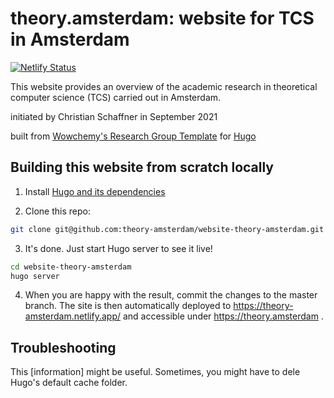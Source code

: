 # theory.amsterdam: website for TCS in Amsterdam
[![Netlify Status](https://api.netlify.com/api/v1/badges/af68c57e-db12-4d28-8383-410f5b7c9981/deploy-status)](https://app.netlify.com/sites/theory-amsterdam/deploys)

This website provides an overview of the academic research in theoretical computer science (TCS) carried out in Amsterdam.

initiated by Christian Schaffner in September 2021

built from [Wowchemy's Research Group Template](https://github.com/wowchemy/starter-hugo-research-group) for [Hugo](https://github.com/gohugoio/hugo)

## Building this website from scratch locally

1. Install [Hugo and its dependencies](https://wowchemy.com/docs/getting-started/install-hugo-extended/)

2. Clone this repo:

```bash
git clone git@github.com:theory-amsterdam/website-theory-amsterdam.git
```

3. It's done. Just start Hugo server to see it live!

```bash
cd website-theory-amsterdam
hugo server
```

4. When you are happy with the result, commit the changes to the master branch. The site is then automatically deployed to https://theory-amsterdam.netlify.app/ and accessible under https://theory.amsterdam .

## Troubleshooting

This [information] might be useful. Sometimes, you might have to dele Hugo's default cache folder.
